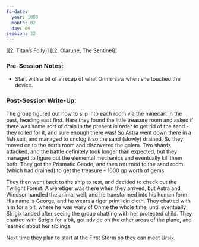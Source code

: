 ```yaml
---
fc-date:
  year: 1000
  month: 02
  day: 09
session: 32
---
```

[[2. Titan’s Folly]] [[2. Olarune, The Sentinel]]

### Pre-Session Notes:
* Start with a bit of a recap of what Onme saw when she touched the device.


### Post-Session Write-Up:
The group figured out how to slip into each room via the minecart in the past, heading east first. Here they found the little treasure room and asked if there was some sort of drain in the present in order to get rid of the sand - they rolled for it, and sure enough there was! So Astra went down there in a fish suit, and managed to unclog it so the sand (slowly) drained. So they moved on to the north room and discovered the golem. Two shards attacked, and the battle definitely took longer than expected, but they managed to figure out the elemental mechanics and eventually kill them both. They got the Prismatic Geode, and then returned to the sand room (which had drained) to get the treasure - 1000 gp worth of gems.

They then went back to the ship to rest, and decided to check out the Twilight Forest. A weretiger was there when they arrived, but Astra and Windsor handled the animal well, and he transformed into his human form. His name is George, and he wears a tiger print loin cloth. They chatted with him for a bit, where he was wary of Onme the whole time, until eventually Strigix landed after seeing the group chatting with her protected child. They chatted with Strigix for a bit, got advice on the other areas of the plane, and learned about her siblings.

Next time they plan to start at the First Storm so they can meet Ursix.